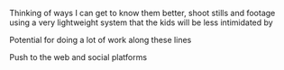 Thinking of ways I can get to know them better, shoot stills and footage using a very lightweight system that the kids will be less intimidated by

Potential for doing a lot of work along these lines

Push to the web and social platforms
